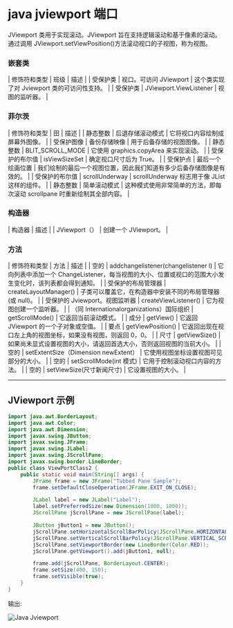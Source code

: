 # java jviewport 端口



JViewport 类用于实现滚动。JViewport 旨在支持逻辑滚动和基于像素的滚动。通过调用 JViewport.setViewPosition()方法滚动视口的子视图，称为视图。

### 嵌套类

| 修饰符和类型 | 班级 | 描述 |
| 受保护类 | 视口。可访问 JViewport | 这个类实现了对 Jviewport 类的可访问性支持。 |
| 受保护类 | JViewport.ViewListener | 视图的监听器。 |

### 菲尔茨

| 修饰符和类型 | 田 | 描述 |
| 静态整数 | 后退存储滚动模式 | 它将视口内容绘制成屏幕外图像。 |
| 受保护图像 | 备份存储映像 | 用于后备存储的视图图像。 |
| 静态整数 | BLIT_SCROLL_MODE | 它使用 graphics.copyArea 来实现滚动。 |
| 受保护的布尔值 | isViewSizeSet | 确定视口尺寸后为 True。 |
| 受保护点 | 最后一个绘画位置 | 我们绘制的最后一个视图位置，因此我们知道有多少后备存储图像是有效的。 |
| 受保护的布尔值 | scrollUnderway | scrollUnderway 标志用于像 JList 这样的组件。 |
| 静态整数 | 简单滚动模式 | 这种模式使用非常简单的方法，即每次滚动 scrollpane 时重新绘制其全部内容。 |

### 构造器

| 构造器 | 描述 |
| JViewport（） | 创建一个 JViewport。 |

### 方法

| 修饰符和类型 | 方法 | 描述 |
| 空的 | addchangelistener(changelistener l) | 它向列表中添加一个 ChangeListener，每当视图的大小、位置或视口的范围大小发生变化时，该列表都会得到通知。 |
| 受保护的布局管理器 | createLayoutManager() | 子类可以覆盖它，在构造器中安装不同的布局管理器(或 null)。 |
| 受保护的 Jviewport。视图监听器 | createViewListener() | 它为视图创建一个监听器。 |
| （同 Internationalorganizations）国际组织 | getScrollMode() | 它返回当前滚动模式。 |
| 成分 | getView() | 它返回 JViewport 的一个子对象或空值。 |
| 要点 | getViewPosition() | 它返回出现在视口左上角的视图坐标，如果没有视图，则返回 0，0。 |
| 尺寸 | getViewSize() | 如果尚未显式设置视图的大小，请返回首选大小，否则返回视图的当前大小。 |
| 空的 | setExtentSize（Dimension newExtent） | 它使用视图坐标设置视图可见部分的大小。 |
| 空的 | setScrollMode(int 模式) | 它用于控制滚动视口内容的方法。 |
| 空的 | setViewSize(尺寸新闻尺寸) | 它设置视图的大小。 |

* * *

## JViewport 示例

```java
import java.awt.BorderLayout;
import java.awt.Color;
import java.awt.Dimension;
import javax.swing.JButton;
import javax.swing.JFrame;
import javax.swing.JLabel;
import javax.swing.JScrollPane;
import javax.swing.border.LineBorder;
public class ViewPortClass2 {
	public static void main(String[] args) {
		JFrame frame = new JFrame("Tabbed Pane Sample");
		frame.setDefaultCloseOperation(JFrame.EXIT_ON_CLOSE);

		JLabel label = new JLabel("Label");
		label.setPreferredSize(new Dimension(1000, 1000));
		JScrollPane jScrollPane = new JScrollPane(label);

		JButton jButton1 = new JButton();
		jScrollPane.setHorizontalScrollBarPolicy(JScrollPane.HORIZONTAL_SCROLLBAR_ALWAYS);
		jScrollPane.setVerticalScrollBarPolicy(JScrollPane.VERTICAL_SCROLLBAR_ALWAYS);
		jScrollPane.setViewportBorder(new LineBorder(Color.RED));
		jScrollPane.getViewport().add(jButton1, null);

		frame.add(jScrollPane, BorderLayout.CENTER);
		frame.setSize(400, 150);
		frame.setVisible(true);
	}
}

```

输出:

![Java Jviewport ](../img/f9b3c59e324b629759820c3ab5f40708.png)